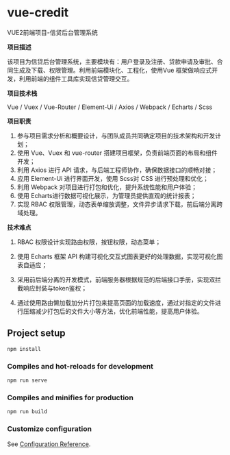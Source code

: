 # vue-credit

VUE2前端项目-信贷后台管理系统 

**项目描述**

该项目为信贷后台管理系统，主要模块有：用户登录及注册、贷款申请及审批、合同生成及下载、权限管理。利用前端模块化、工程化，使用Vue 框架做响应式开发，利用前端的组件工具库实现信贷管理交互。

**项目技术栈**

Vue / Vuex / Vue-Router / Element-Ui / Axios / Webpack / Echarts / Scss

**项目职责**

1. 参与项目需求分析和概要设计，与团队成员共同确定项目的技术架构和开发计划；
2. 使用 Vue、Vuex 和 vue-router 搭建项目框架，负责前端页面的布局和组件开发；
3. 利用 Axios 进行 API 请求，与后端工程师协作，确保数据接口的顺畅对接；
4. 应用 Element-Ui 进行界面开发，使用 Scss对 CSS 进行预处理和优化；
5. 利用 Webpack 对项目进行打包和优化，提升系统性能和用户体验；
6. 使用 Echarts进行数据可视化展示，为管理员提供直观的统计报表；
7. 实现 RBAC 权限管理，动态表单缩放调整，文件异步请求下载，前后端分离跨域处理。

**技术难点**

1. RBAC 权限设计实现路由权限，按钮权限，动态菜单；

2. 使用 Echarts 框架 API 构建可视化交互式图表更好的处理数据，实现可视化图表自适应；
3.  采用前后端分离的开发模式，前端服务器根据规范的后端接口手册，实现双拦截响应封装与token鉴权；
4.  通过使用路由懒加载加分片打包来提高页面的加载速度，通过对指定的文件进行压缩减少打包后的文件大小等方法，优化前端性能，提高用户体验。	







## Project setup

```
npm install
```

### Compiles and hot-reloads for development
```
npm run serve
```

### Compiles and minifies for production
```
npm run build
```

### Customize configuration
See [Configuration Reference](https://cli.vuejs.org/config/).
